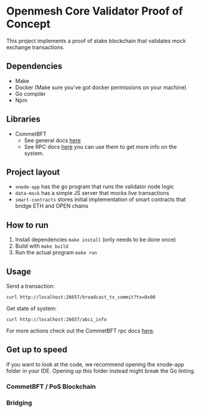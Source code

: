 # Openmesh Core Validator Proof of Concept 

This project implements a proof of stake blockchain that validates mock exchange transactions.

## Dependencies
- Make
- Docker (Make sure you've got docker permissions on your machine)
- Go compiler
- Npm

## Libraries
- CommetBFT
  - See general docs [here](https://docs.cometbft.com/v0.38/)
  - See RPC docs [here](https://docs.cometbft.com/v0.38/rpc/#/) you can use them to get more info on the system.

## Project layout
- `xnode-app` has the go program that runs the validator node logic
- `data-mock` has a simple JS server that mocks live transactions
- `smart-contracts` stores initial implementation of smart contracts that bridge ETH and OPEN chains 

## How to run
1. Install dependencies `make install` (only needs to be done once)
2. Build with `make build`
3. Run the actual program `make run`

## Usage
Send a transaction:
```
curl http://localhost:26657/broadcast_tx_commit?tx=0x00
```

Get state of system:
```
curl http://localhost:26657/abci_info
```

For more actions check out the CommetBFT rpc docs [here](https://docs.cometbft.com/v0.38/rpc/#/).

## Get up to speed

If you want to look at the code, we recommend opening the xnode-app folder in your IDE.
Opening up this folder instead might break the Go linting.

### CommetBFT / PoS Blockchain

### Bridging

### 
